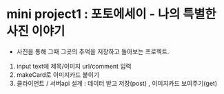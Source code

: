 # mini project1 : 포토에세이 - 나의 특별한 사진 이야기 

* 사진을 통해 그때 그곳의 추억을 저장하고 돌아보는 프로젝트. 

1. input text에 제목/이미지 url/comment 입력 
2. makeCard로 이미지카드 붙이기 
3. 클라이언트 / 서버api 설계 : 데이터 받고 저장(post) , 이미지카드 보여주기(get)
